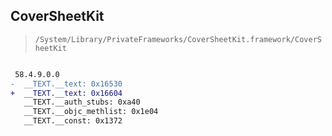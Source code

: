 ## CoverSheetKit

> `/System/Library/PrivateFrameworks/CoverSheetKit.framework/CoverSheetKit`

```diff

 58.4.9.0.0
-  __TEXT.__text: 0x16530
+  __TEXT.__text: 0x16604
   __TEXT.__auth_stubs: 0xa40
   __TEXT.__objc_methlist: 0x1e04
   __TEXT.__const: 0x1372

```
